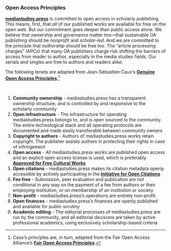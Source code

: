 ### Open Access Principles

**[mediastudies.press](https://github.com/mediastudiespress/organization.git)** is committed to open access in scholarly publishing. This means, first, that *all* of our published works are available for free on the open web. But our commitment goes deeper than public access alone. We believe that ownership and governance matter too—that sustainable OA publishing should be *nonprofit* and *scholar-led*. And we are committed to the principle that *authorship* should be free too. The “article processing charges” (APCs) that many OA publishers charge risk shifting the barriers of access from reader to author, especially in the media studies fields. Our serials and singles are free to authors and readers alike. 

The following tenets are adapted from Jean-Sébastien Caux‘s **[Genuine Open Access Principles](https://jscaux.org/blog/post/2018/05/05/genuine-open-access/)**.[^1]

<br>

1. **Community ownership** - mediastudies.press has a transparent ownership structure, and is controlled by and responsive to the scholarly community
2. **Open infrastructure** - The infrastructure for operating mediastudies.press belongs to, and is open sourced to the community. The entire technological stack and all operating protocols are documented and made easily transferable between community owners
3. **Copyright to authors** - Authors of mediastudies.press works retain copyright. The publisher assists authors in protecting their rights in case of infringement
4. **Open access** - All mediastudies.press works are published open access and an explicit open access license is used, which is preferably **[Approved for Free Cultural Works](https://creativecommons.org/share-your-work/public-domain/freeworks/)**
5. **Open citations** - mediastudies.press makes its citation metadata openly accessible by actively participating in the **[Initiative for Open Citations](https://i4oc.org/)**
6. **Fee free** - Submission, peer evaluation and publication are not conditional in any way on the payment of a fee from authors or their employing institution, or on membership of an institution or society
7. **Non-profit** - mediastudies.press’s operations are entirely non-profit.
8. **Open finances** - mediastudies.press’s finances are openly published and available for public scrutiny
9. **Academic editing** - The editorial processes of mediastudies.press are run by the community, and all editorial decisions are taken by active professional academics, using exclusively scholarship-based criteria

[^1]: Caux’s principles are, in turn, adapted from the Fair Open Access Alliance’s **[Fair Open Access Principles](https://www.fairopenaccess.org/)**.